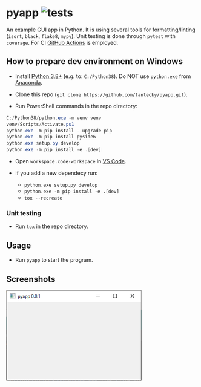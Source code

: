 # pyapp ![tests](https://github.com/tantecky/pyapp/actions/workflows/tests.yml/badge.svg)

An example GUI app in Python. It is using several tools for formatting/linting (`isort`, `black`, `flake8`, `mypy`). Unit testing is done through `pytest` with `coverage`. For CI [GitHub Actions](https://docs.github.com/en/actions) is employed.

## How to prepare dev environment on Windows

- Install [Python 3.8+](https://www.python.org/ftp/python/3.8.10/python-3.8) (e.g. to: `C:/Python38`). Do NOT use `python.exe` from [Anaconda](https://www.anaconda.com/products/individual).

- Clone this repo (`git clone https://github.com/tantecky/pyapp.git`).

- Run PowerShell commands in the repo directory:

```powershell
C:/Python38/python.exe -m venv venv
venv/Scripts/Activate.ps1
python.exe -m pip install --upgrade pip
python.exe -m pip install pyside6
python.exe setup.py develop
python.exe -m pip install -e .[dev]
```

- Open `workspace.code-workspace` in [VS Code](https://code.visualstudio.com/).

- If you add a new dependecy run:
  - `python.exe setup.py develop`
  - `python.exe -m pip install -e .[dev]`
  - `tox --recreate`

### Unit testing

- Run `tox` in the repo directory.

## Usage

- Run `pyapp` to start the program.

## Screenshots
<img align="left" width="357" src="screenshots/1.png"/>



